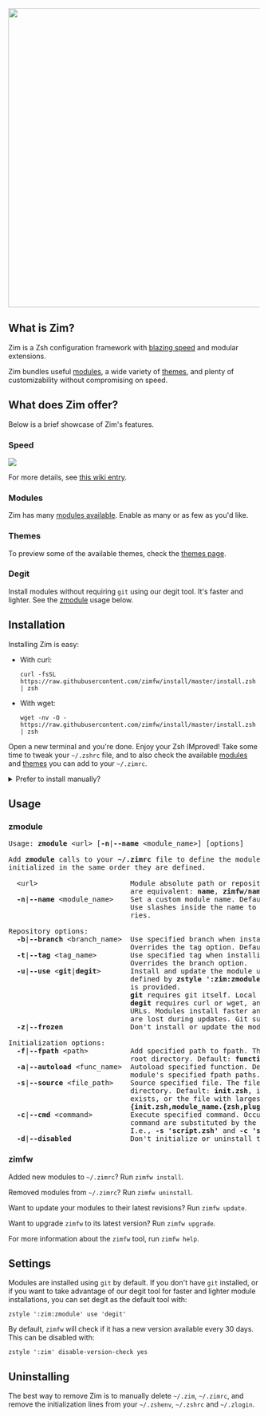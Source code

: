 <div align="center">
  <a href="https://github.com/zimfw/zimfw">
    <img width="600" src="https://zimfw.github.io/images/zimfw-banner@2.jpg">
  </a>
</div>

What is Zim?
------------
Zim is a Zsh configuration framework with [blazing speed] and modular extensions.

Zim bundles useful [modules], a wide variety of [themes], and plenty of
customizability without compromising on speed.

What does Zim offer?
--------------------
Below is a brief showcase of Zim's features.

### Speed
<a href="https://github.com/zimfw/zimfw/wiki/Speed">
  <img src="https://zimfw.github.io/images/results.svg">
</a>

For more details, see [this wiki entry][blazing speed].

### Modules

Zim has many [modules available][modules]. Enable as many or as few as you'd like.

### Themes

To preview some of the available themes, check the [themes page][themes].

### Degit

Install modules without requiring `git` using our degit tool. It's faster and
lighter. See the [zmodule](#zmodule) usage below.

Installation
------------
Installing Zim is easy:

  * With curl:

        curl -fsSL https://raw.githubusercontent.com/zimfw/install/master/install.zsh | zsh

  * With wget:

        wget -nv -O - https://raw.githubusercontent.com/zimfw/install/master/install.zsh | zsh

Open a new terminal and you're done. Enjoy your Zsh IMproved! Take some time to
tweak your `~/.zshrc` file, and to also check the available [modules] and [themes]
you can add to your `~/.zimrc`.

<details>
<summary>Prefer to install manually?</summary>

### Manual installation

1. Set Zsh as the default shell:

       chsh -s $(which zsh)

2. Prepend the lines in the following templates to the respective dot files:
   * [~/.zshenv](https://raw.githubusercontent.com/zimfw/install/master/src/templates/zshenv)
   * [~/.zshrc](https://raw.githubusercontent.com/zimfw/install/master/src/templates/zshrc)
   * [~/.zlogin](https://raw.githubusercontent.com/zimfw/install/master/src/templates/zlogin)
   * [~/.zimrc](https://raw.githubusercontent.com/zimfw/install/master/src/templates/zimrc)

3. Copy https://github.com/zimfw/zimfw/releases/latest/download/zimfw.zsh to
   `~/.zim/zimfw.zsh`.

4. Install the modules defined in `~/.zimrc` and build the initialization scripts:

       zsh ~/.zim/zimfw.zsh install

 As an alternative to the last two steps, add additionally the following lines to `~/.zshenv` to
 automatically install zimfw whenenver it is missing:
  
  ```zsh
export ZIM_HOME=${ZDOTDIR:-${HOME}}/.zim
if ! [ -s "$ZIM_HOME/zimfw.zsh" ]; then
  curl --fail --show-error --silent --location --output "$ZIM_HOME/zimfw.zsh" https://github.com/zimfw/zimfw/releases/latest/download/zimfw.zsh &&
	  chmod 0755 "$ZIM_HOME/zimfw.zsh" &&
    zsh "$ZIM_HOME/zimfw.zsh" install
fi
```
</details>

Usage
-----

### zmodule

<pre>Usage: <b>zmodule</b> &lt;url&gt; [<b>-n</b>|<b>--name</b> &lt;module_name&gt;] [options]

Add <b>zmodule</b> calls to your <b>~/.zimrc</b> file to define the modules to be initialized. The modules are
initialized in the same order they are defined.

  &lt;url&gt;                      Module absolute path or repository URL. The following URL formats
                             are equivalent: <b>name</b>, <b>zimfw/name</b>, <b>https://github.com/zimfw/name.git</b>.
  <b>-n</b>|<b>--name</b> &lt;module_name&gt;    Set a custom module name. Default: the last component in the &lt;url&gt;.
                             Use slashes inside the name to organize the module into subdirecto-
                             ries.

Repository options:
  <b>-b</b>|<b>--branch</b> &lt;branch_name&gt;  Use specified branch when installing and updating the module.
                             Overrides the tag option. Default: the repository&apos;s default branch.
  <b>-t</b>|<b>--tag</b> &lt;tag_name&gt;        Use specified tag when installing and updating the module.
                             Overrides the branch option.
  <b>-u</b>|<b>--use</b> &lt;<b>git</b>|<b>degit</b>&gt;       Install and update the module using the defined tool. Default is
                             defined by <b>zstyle &apos;:zim:zmodule&apos; use &apos;</b>&lt;<b>git</b>|<b>degit</b>&gt;<b>&apos;</b>, or <b>git</b> if none
                             is provided.
                             <b>git</b> requires git itself. Local changes are preserved during updates.
                             <b>degit</b> requires curl or wget, and currently only works with GitHub
                             URLs. Modules install faster and take less disk space. Local changes
                             are lost during updates. Git submodules are not supported.
  <b>-z</b>|<b>--frozen</b>                Don&apos;t install or update the module.

Initialization options:
  <b>-f</b>|<b>--fpath</b> &lt;path&gt;          Add specified path to fpath. The path is relative to the module
                             root directory. Default: <b>functions</b>, if the subdirectory exists.
  <b>-a</b>|<b>--autoload</b> &lt;func_name&gt;  Autoload specified function. Default: all valid names inside the
                             module&apos;s specified fpath paths.
  <b>-s</b>|<b>--source</b> &lt;file_path&gt;    Source specified file. The file path is relative to the module root
                             directory. Default: <b>init.zsh</b>, if the <b>functions</b> subdirectory also
                             exists, or the file with largest size matching
                             <b>{init.zsh,module_name.{zsh,plugin.zsh,zsh-theme,sh}}</b>, if any exist.
  <b>-c</b>|<b>--cmd</b> &lt;command&gt;         Execute specified command. Occurrences of the <b>{}</b> placeholder in the
                             command are substituted by the module root directory path.
                             I.e., <b>-s &apos;script.zsh&apos;</b> and <b>-c &apos;source {}/script.zsh&apos;</b> are equivalent.
  <b>-d</b>|<b>--disabled</b>              Don&apos;t initialize or uninstall the module.
</pre>

### zimfw

Added new modules to `~/.zimrc`? Run `zimfw install`.

Removed modules from `~/.zimrc`? Run `zimfw uninstall`.

Want to update your modules to their latest revisions? Run `zimfw update`.

Want to upgrade `zimfw` to its latest version? Run `zimfw upgrade`.

For more information about the `zimfw` tool, run `zimfw help`.

Settings
--------

Modules are installed using `git` by default. If you don't have `git`
installed, or if you want to take advantage of our degit tool for faster and
lighter module installations, you can set degit as the default tool with:

    zstyle ':zim:zmodule' use 'degit'

By default, `zimfw` will check if it has a new version available every 30 days.
This can be disabled with:

    zstyle ':zim' disable-version-check yes

Uninstalling
------------

The best way to remove Zim is to manually delete `~/.zim`, `~/.zimrc`, and
remove the initialization lines from your `~/.zshenv`, `~/.zshrc` and `~/.zlogin`.

[blazing speed]: https://github.com/zimfw/zimfw/wiki/Speed
[modules]: https://zimfw.sh/docs/modules/
[themes]: https://zimfw.sh/docs/themes/
